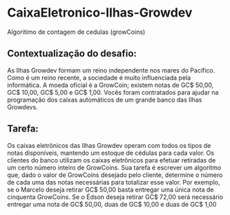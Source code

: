 # CaixaEletronico-Ilhas-Growdev
Algoritimo de contagem de cedulas (growCoins)

## Contextualização do desafio:

As Ilhas Growdev formam um reino independente nos mares do Pacífico.
Como é um reino recente, a sociedade é muito influenciada pela
informática. A moeda oficial é a GrowCoin; existem notas de GC$ 50,00,
GC$ 10,00, GC$ 5,00 e GC$ 1,00. Vocês foram contratados para ajudar na
programação dos caixas automáticos de um grande banco das Ilhas
Growdevs.

## Tarefa:

Os caixas eletrônicos das Ilhas Growdev operam com todos os tipos de
notas disponíveis, mantendo um estoque de cédulas para cada valor. Os
clientes do banco utilizam os caixas eletrônicos para efetuar retiradas de
um certo número inteiro de GrowCoins.
Sua tarefa é escrever um algoritmo que, dado o valor de GrowCoins
desejado pelo cliente, determine o número de cada uma das notas
necessárias para totalizar esse valor. Por exemplo, se o Marcelo deseja
retirar GC$ 50,00 basta entregar uma única nota de cinquenta GrowCoins.
Se o Édson deseja retirar GC$ 72,00 será necessário entregar uma nota de
GC$ 50,00, duas de GC$ 10,00 e duas de GC$ 1,00
